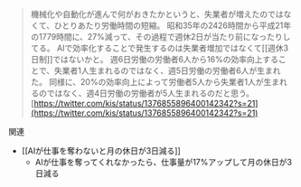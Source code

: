 
> 機械化や自動化が進んで何がおきたかというと、失業者が増えたのではなくて、ひとりあたり労働時間の短縮。
>  昭和35年の2426時間から平成21年の1779時間に、27%減って、その過程で週休2日が当たり前になったりしてる。
>  AIで効率化することで発生するのは失業者増加ではなくて[[週休3日制]]ではないかと。
> 週6日労働の労働者6人から16%の効率向上することで、失業者1人生まれるのではなく、週5日労働の労働者6人が生まれた。
>  同様に、20%の効率向上によって労働者5人から失業者1人が生まれるのではなく、週4日労働の労働者が5人生まれるのだと思う。
[https://twitter.com/kis/status/1376855896400142342?s=21](https://twitter.com/kis/status/1376855896400142342?s=21)

関連
- [[AIが仕事を奪わないと月の休日が3日減る]]
    - AIが仕事を奪ってくれなかったら、仕事量が17%アップして月の休日が3日減る
